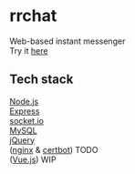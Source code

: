# rrchat
Web-based instant messenger  
Try it [here](http://95.179.241.52)

## Tech stack
[Node.js](https://nodejs.org/)  
[Express](https://expressjs.com)  
[socket.io](https://socket.io)  
[MySQL](https://www.mysql.com)  
[jQuery](https://jquery.com)  
([nginx](https://www.nginx.com) & [certbot](https://certbot.eff.org)) TODO  
([Vue.js](https://vuejs.org)) WIP  
